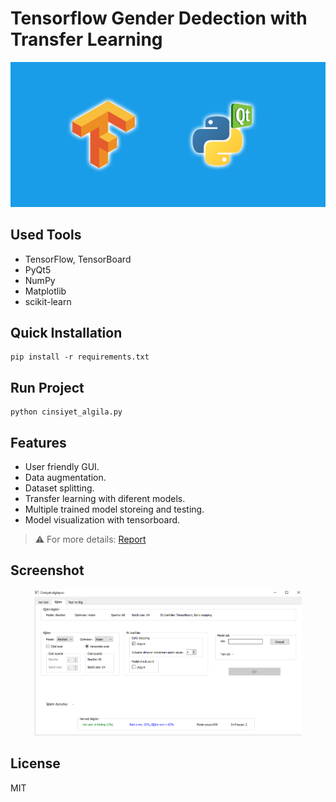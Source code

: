 # Tensorflow Gender Dedection with Transfer Learning
<img src="./images/banner.png"/>


## Used Tools
- TensorFlow, TensorBoard
- PyQt5
- NumPy
- Matplotlib
- scikit-learn


## Quick Installation
```
pip install -r requirements.txt
```
## Run Project
```
python cinsiyet_algila.py
```


## Features
- User friendly GUI.
- Data augmentation.
- Dataset splitting.
- Transfer learning with diferent models.
- Multiple trained model storeing and testing.
- Model visualization with tensorboard.

> ⚠️ For more details: [Report](./report.pdf)


## Screenshot
<p align="center">
  <img src="./images/1.png" width="85%"/>
</p>


## License
MIT
